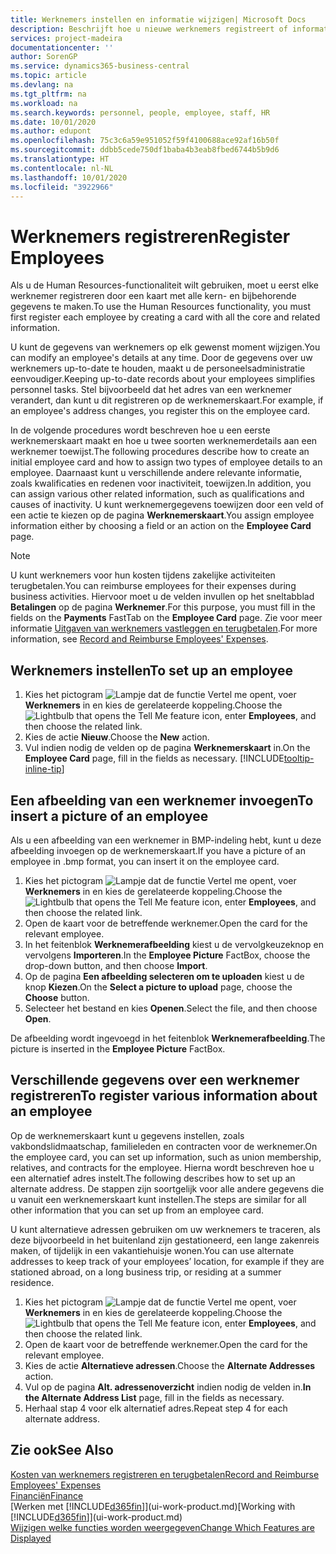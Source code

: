 ```yaml
---
title: Werknemers instellen en informatie wijzigen| Microsoft Docs
description: Beschrijft hoe u nieuwe werknemers registreert of informatie voor bestaande werknemers bewerkt.
services: project-madeira
documentationcenter: ''
author: SorenGP
ms.service: dynamics365-business-central
ms.topic: article
ms.devlang: na
ms.tgt_pltfrm: na
ms.workload: na
ms.search.keywords: personnel, people, employee, staff, HR
ms.date: 10/01/2020
ms.author: edupont
ms.openlocfilehash: 75c3c6a59e951052f59f4100688ace92af16b50f
ms.sourcegitcommit: ddbb5cede750df1baba4b3eab8fbed6744b5b9d6
ms.translationtype: HT
ms.contentlocale: nl-NL
ms.lasthandoff: 10/01/2020
ms.locfileid: "3922966"
---
```

# <a name="register-employees"></a><span data-ttu-id="1aed0-103">Werknemers registreren</span><span class="sxs-lookup"><span data-stu-id="1aed0-103">Register Employees</span></span>
<span data-ttu-id="1aed0-104">Als u de Human Resources-functionaliteit wilt gebruiken, moet u eerst elke werknemer registreren door een kaart met alle kern- en bijbehorende gegevens te maken.</span><span class="sxs-lookup"><span data-stu-id="1aed0-104">To use the Human Resources functionality, you must first register each employee by creating a card with all the core and related information.</span></span>

<span data-ttu-id="1aed0-105">U kunt de gegevens van werknemers op elk gewenst moment wijzigen.</span><span class="sxs-lookup"><span data-stu-id="1aed0-105">You can modify an employee's details at any time.</span></span> <span data-ttu-id="1aed0-106">Door de gegevens over uw werknemers up-to-date te houden, maakt u de personeelsadministratie eenvoudiger.</span><span class="sxs-lookup"><span data-stu-id="1aed0-106">Keeping up-to-date records about your employees simplifies personnel tasks.</span></span> <span data-ttu-id="1aed0-107">Stel bijvoorbeeld dat het adres van een werknemer verandert, dan kunt u dit registreren op de werknemerskaart.</span><span class="sxs-lookup"><span data-stu-id="1aed0-107">For example, if an employee's address changes, you register this on the employee card.</span></span>

<span data-ttu-id="1aed0-108">In de volgende procedures wordt beschreven hoe u een eerste werknemerskaart maakt en hoe u twee soorten werknemerdetails aan een werknemer toewijst.</span><span class="sxs-lookup"><span data-stu-id="1aed0-108">The following procedures describe how to create an initial employee card and how to assign two types of employee details to an employee.</span></span> <span data-ttu-id="1aed0-109">Daarnaast kunt u verschillende andere relevante informatie, zoals kwalificaties en redenen voor inactiviteit, toewijzen.</span><span class="sxs-lookup"><span data-stu-id="1aed0-109">In addition, you can assign various other related information, such as qualifications and causes of inactivity.</span></span> <span data-ttu-id="1aed0-110">U kunt werknemergegevens toewijzen door een veld of een actie te kiezen op de pagina **Werknemerskaart**.</span><span class="sxs-lookup"><span data-stu-id="1aed0-110">You assign employee information either by choosing a field or an action on the **Employee Card** page.</span></span>

> [!NOTE]  
> <span data-ttu-id="1aed0-111">U kunt werknemers voor hun kosten tijdens zakelijke activiteiten terugbetalen.</span><span class="sxs-lookup"><span data-stu-id="1aed0-111">You can reimburse employees for their expenses during business activities.</span></span> <span data-ttu-id="1aed0-112">Hiervoor moet u de velden invullen op het sneltabblad **Betalingen** op de pagina **Werknemer**.</span><span class="sxs-lookup"><span data-stu-id="1aed0-112">For this purpose, you must fill in the fields on the **Payments** FastTab on the **Employee Card** page.</span></span> <span data-ttu-id="1aed0-113">Zie voor meer informatie [Uitgaven van werknemers vastleggen en terugbetalen](finance-how-record-reimburse-employee-expenses.md).</span><span class="sxs-lookup"><span data-stu-id="1aed0-113">For more information, see [Record and Reimburse Employees' Expenses](finance-how-record-reimburse-employee-expenses.md).</span></span>

## <a name="to-set-up-an-employee"></a><span data-ttu-id="1aed0-114">Werknemers instellen</span><span class="sxs-lookup"><span data-stu-id="1aed0-114">To set up an employee</span></span>
1. <span data-ttu-id="1aed0-115">Kies het pictogram ![Lampje dat de functie Vertel me opent](media/ui-search/search_small.png "Vertel me wat u wilt doen"), voer **Werknemers** in en kies de gerelateerde koppeling.</span><span class="sxs-lookup"><span data-stu-id="1aed0-115">Choose the ![Lightbulb that opens the Tell Me feature](media/ui-search/search_small.png "Tell me what you want to do") icon, enter **Employees**, and then choose the related link.</span></span>
2. <span data-ttu-id="1aed0-116">Kies de actie **Nieuw**.</span><span class="sxs-lookup"><span data-stu-id="1aed0-116">Choose the **New** action.</span></span>
3. <span data-ttu-id="1aed0-117">Vul indien nodig de velden op de pagina **Werknemerskaart** in.</span><span class="sxs-lookup"><span data-stu-id="1aed0-117">On the **Employee Card** page, fill in the fields as necessary.</span></span> [!INCLUDE[tooltip-inline-tip](includes/tooltip-inline-tip_md.md)]

## <a name="to-insert-a-picture-of-an-employee"></a><span data-ttu-id="1aed0-118">Een afbeelding van een werknemer invoegen</span><span class="sxs-lookup"><span data-stu-id="1aed0-118">To insert a picture of an employee</span></span>
<span data-ttu-id="1aed0-119">Als u een afbeelding van een werknemer in BMP-indeling hebt, kunt u deze afbeelding invoegen op de werknemerskaart.</span><span class="sxs-lookup"><span data-stu-id="1aed0-119">If you have a picture of an employee in .bmp format, you can insert it on the employee card.</span></span>

1. <span data-ttu-id="1aed0-120">Kies het pictogram ![Lampje dat de functie Vertel me opent](media/ui-search/search_small.png "Vertel me wat u wilt doen"), voer **Werknemers** in en kies de gerelateerde koppeling.</span><span class="sxs-lookup"><span data-stu-id="1aed0-120">Choose the ![Lightbulb that opens the Tell Me feature](media/ui-search/search_small.png "Tell me what you want to do") icon, enter **Employees**, and then choose the related link.</span></span>
2. <span data-ttu-id="1aed0-121">Open de kaart voor de betreffende werknemer.</span><span class="sxs-lookup"><span data-stu-id="1aed0-121">Open the card for the relevant employee.</span></span>
3. <span data-ttu-id="1aed0-122">In het feitenblok **Werknemerafbeelding** kiest u de vervolgkeuzeknop en vervolgens **Importeren**.</span><span class="sxs-lookup"><span data-stu-id="1aed0-122">In the **Employee Picture** FactBox, choose the drop-down button, and then choose **Import**.</span></span>
4. <span data-ttu-id="1aed0-123">Op de pagina **Een afbeelding selecteren om te uploaden** kiest u de knop **Kiezen**.</span><span class="sxs-lookup"><span data-stu-id="1aed0-123">On the **Select a picture to upload** page, choose the **Choose** button.</span></span>
5. <span data-ttu-id="1aed0-124">Selecteer het bestand en kies **Openen**.</span><span class="sxs-lookup"><span data-stu-id="1aed0-124">Select the file, and then choose **Open**.</span></span>

<span data-ttu-id="1aed0-125">De afbeelding wordt ingevoegd in het feitenblok **Werknemerafbeelding**.</span><span class="sxs-lookup"><span data-stu-id="1aed0-125">The picture is inserted in the **Employee Picture** FactBox.</span></span>

## <a name="to-register-various-information-about-an-employee"></a><span data-ttu-id="1aed0-126">Verschillende gegevens over een werknemer registreren</span><span class="sxs-lookup"><span data-stu-id="1aed0-126">To register various information about an employee</span></span>
<span data-ttu-id="1aed0-127">Op de werknemerskaart kunt u gegevens instellen, zoals vakbondslidmaatschap, familieleden en contracten voor de werknemer.</span><span class="sxs-lookup"><span data-stu-id="1aed0-127">On the employee card, you can set up information, such as union membership, relatives, and contracts for the employee.</span></span> <span data-ttu-id="1aed0-128">Hierna wordt beschreven hoe u een alternatief adres instelt.</span><span class="sxs-lookup"><span data-stu-id="1aed0-128">The following describes how to set up an alternate address.</span></span> <span data-ttu-id="1aed0-129">De stappen zijn soortgelijk voor alle andere gegevens die u vanuit een werknemerskaart kunt instellen.</span><span class="sxs-lookup"><span data-stu-id="1aed0-129">The steps are similar for all other information that you can set up from an employee card.</span></span>

<span data-ttu-id="1aed0-130">U kunt alternatieve adressen gebruiken om uw werknemers te traceren, als deze bijvoorbeeld in het buitenland zijn gestationeerd, een lange zakenreis maken, of tijdelijk in een vakantiehuisje wonen.</span><span class="sxs-lookup"><span data-stu-id="1aed0-130">You can use alternate addresses to keep track of your employees’ location, for example if they are stationed abroad, on a long business trip, or residing at a summer residence.</span></span>

1. <span data-ttu-id="1aed0-131">Kies het pictogram ![Lampje dat de functie Vertel me opent](media/ui-search/search_small.png "Vertel me wat u wilt doen"), voer **Werknemers** in en kies de gerelateerde koppeling.</span><span class="sxs-lookup"><span data-stu-id="1aed0-131">Choose the ![Lightbulb that opens the Tell Me feature](media/ui-search/search_small.png "Tell me what you want to do") icon, enter **Employees**, and then choose the related link.</span></span>
2. <span data-ttu-id="1aed0-132">Open de kaart voor de betreffende werknemer.</span><span class="sxs-lookup"><span data-stu-id="1aed0-132">Open the card for the relevant employee.</span></span>
3. <span data-ttu-id="1aed0-133">Kies de actie **Alternatieve adressen**.</span><span class="sxs-lookup"><span data-stu-id="1aed0-133">Choose the **Alternate Addresses** action.</span></span>
4. <span data-ttu-id="1aed0-134">Vul op de pagina **Alt. adressenoverzicht** indien nodig de velden in.</span><span class="sxs-lookup"><span data-stu-id="1aed0-134">**In the Alternate Address List** page, fill in the fields as necessary.</span></span>
5. <span data-ttu-id="1aed0-135">Herhaal stap 4 voor elk alternatief adres.</span><span class="sxs-lookup"><span data-stu-id="1aed0-135">Repeat step 4 for each alternate address.</span></span>

## <a name="see-also"></a><span data-ttu-id="1aed0-136">Zie ook</span><span class="sxs-lookup"><span data-stu-id="1aed0-136">See Also</span></span>
[<span data-ttu-id="1aed0-137">Kosten van werknemers registreren en terugbetalen</span><span class="sxs-lookup"><span data-stu-id="1aed0-137">Record and Reimburse Employees' Expenses</span></span>](finance-how-record-reimburse-employee-expenses.md)  
[<span data-ttu-id="1aed0-138">Financiën</span><span class="sxs-lookup"><span data-stu-id="1aed0-138">Finance</span></span>](finance.md)  
<span data-ttu-id="1aed0-139">[Werken met [!INCLUDE[d365fin](includes/d365fin_md.md)]](ui-work-product.md)</span><span class="sxs-lookup"><span data-stu-id="1aed0-139">[Working with [!INCLUDE[d365fin](includes/d365fin_md.md)]](ui-work-product.md)</span></span>  
[<span data-ttu-id="1aed0-140">Wijzigen welke functies worden weergegeven</span><span class="sxs-lookup"><span data-stu-id="1aed0-140">Change Which Features are Displayed</span></span>](ui-experiences.md)
